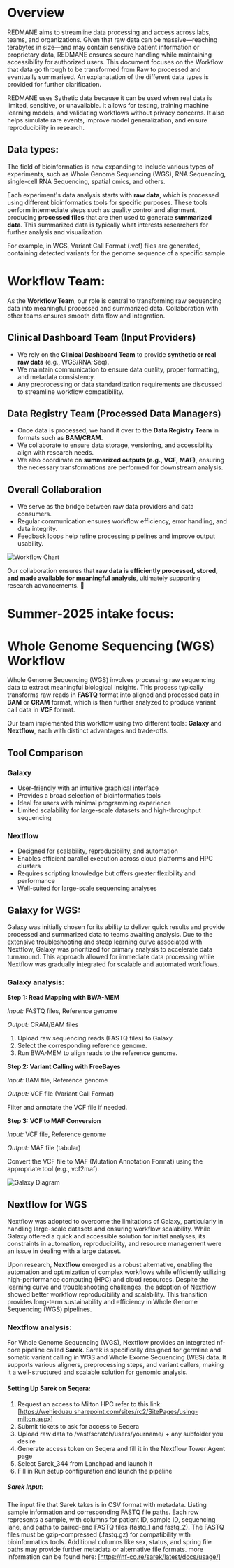 # Overview

REDMANE aims to streamline data processing and access across labs, teams, and organizations. Given that raw data can be massive—reaching terabytes in size—and may contain sensitive patient information or proprietary data, REDMANE ensures secure handling while maintaining accessibility for authorized users. 
This document focuses on the Workflow that data go through to be transformed from Raw to processed and eventually summarised.
An explanatation of the different data types is provided for further clarification.

REDMANE uses Sythetic data because it can be used when real data is limited, sensitive, or unavailable. It allows for testing, training machine learning models, and validating workflows without privacy concerns. It also helps simulate rare events, improve model generalization, and ensure reproducibility in research.

## Data types:
The field of bioinformatics is now expanding to include various types of experiments, such as Whole Genome Sequencing (WGS), RNA Sequencing, single-cell RNA Sequencing, spatial omics, and others.

Each experiment's data analysis starts with **raw data**, which is processed using different bioinformatics tools for specific purposes. These tools perform intermediate steps such as quality control and alignment, producing **processed files** that are then used to generate **summarized data**. This summarized data is typically what interests researchers for further analysis and visualization.

For example, in WGS, Variant Call Format (.vcf) files are generated, containing detected variants for the genome sequence of a specific sample.

# Workflow Team: 

As the **Workflow Team**, our role is central to transforming raw sequencing data into meaningful processed and summarized data. Collaboration with other teams ensures smooth data flow and integration.  

## Clinical Dashboard Team (Input Providers)  
- We rely on the **Clinical Dashboard Team** to provide **synthetic or real raw data** (e.g., WGS/RNA-Seq).  
- We maintain communication to ensure data quality, proper formatting, and metadata consistency.  
- Any preprocessing or data standardization requirements are discussed to streamline workflow compatibility.  

## Data Registry Team (Processed Data Managers)  
- Once data is processed, we hand it over to the **Data Registry Team** in formats such as **BAM/CRAM**.  
- We collaborate to ensure data storage, versioning, and accessibility align with research needs.  
- We also coordinate on **summarized outputs (e.g., VCF, MAF)**, ensuring the necessary transformations are performed for downstream analysis.  

## Overall Collaboration  
- We serve as the bridge between raw data providers and data consumers.  
- Regular communication ensures workflow efficiency, error handling, and data integrity.  
- Feedback loops help refine processing pipelines and improve output usability.  

![Workflow Chart](https://github.com/VitaChien/WEHI_Workflow/blob/add/screenshots/screenshots/workflow%3Ateam_based_data.jpg)

Our collaboration ensures that **raw data is efficiently processed, stored, and made available for meaningful analysis**, ultimately supporting research advancements. 🚀

# Summer-2025 intake focus:

# Whole Genome Sequencing (WGS) Workflow  

Whole Genome Sequencing (WGS) involves processing raw sequencing data to extract meaningful biological insights. This process typically transforms raw reads in **FASTQ** format into aligned and processed data in **BAM** or **CRAM** format, which is then further analyzed to produce variant call data in **VCF** format.  

Our team implemented this workflow using two different tools: **Galaxy** and **Nextflow**, each with distinct advantages and trade-offs.  

## Tool Comparison  

### Galaxy  
- User-friendly with an intuitive graphical interface  
- Provides a broad selection of bioinformatics tools  
- Ideal for users with minimal programming experience  
- Limited scalability for large-scale datasets and high-throughput sequencing  

### Nextflow  
- Designed for scalability, reproducibility, and automation  
- Enables efficient parallel execution across cloud platforms and HPC clusters  
- Requires scripting knowledge but offers greater flexibility and performance  
- Well-suited for large-scale sequencing analyses  

## Galaxy for WGS:

Galaxy was initially chosen for its ability to deliver quick results and provide processed and summarized data to teams awaiting analysis. Due to the extensive troubleshooting and steep learning curve associated with Nextflow, Galaxy was prioritized for primary analysis to accelerate data turnaround. This approach allowed for immediate data processing while Nextflow was gradually integrated for scalable and automated workflows.

### Galaxy analysis: 

  **Step 1: Read Mapping with BWA-MEM**
  
*Input:* FASTQ files, Reference genome

*Output:* CRAM/BAM files

1. Upload raw sequencing reads (FASTQ files) to Galaxy.
2. Select the corresponding reference genome.
3. Run BWA-MEM to align reads to the reference genome. 


**Step 2: Variant Calling with FreeBayes**

*Input:* BAM file, Reference genome

*Output:* VCF file (Variant Call Format)

Filter and annotate the VCF file if needed.

**Step 3: VCF to MAF Conversion**

*Input:* VCF file, Reference genome

*Output:* MAF file (tabular)

Convert the VCF file to MAF (Mutation Annotation Format) using the appropriate tool (e.g., vcf2maf).

![Galaxy Diagram](https://github.com/VitaChien/WEHI_Workflow/blob/add/screenshots/screenshots/Galaxy%20workflow%20diagram.png)


## Nextflow for WGS
Nextflow was adopted to overcome the limitations of Galaxy, particularly in handling large-scale datasets and ensuring workflow scalability. While Galaxy offered a quick and accessible solution for initial analyses, its constraints in automation, reproducibility, and resource management were an issue in dealing with a large dataset.

Upon research, **Nextflow** emerged as a robust alternative, enabling the automation and optimization of complex workflows while efficiently utilizing high-performance computing (HPC) and cloud resources. Despite the learning curve and troubleshooting challenges, the adoption of Nextflow showed better workflow reproducibility and scalability. This transition provides long-term sustainability and efficiency in Whole Genome Sequencing (WGS) pipelines.

### Nextflow analysis:

For Whole Genome Sequencing (WGS), Nextflow provides an integrated nf-core pipeline called **Sarek**. Sarek is specifically designed for germline and somatic variant calling in WGS and Whole Exome Sequencing (WES) data. It supports various aligners, preprocessing steps, and variant callers, making it a well-structured and scalable solution for genomic analysis.

#### Setting Up Sarek on Seqera:

1. Request an access to Milton HPC refer to this link: [https://wehieduau.sharepoint.com/sites/rc2/SitePages/using-milton.aspx]
2. Submit tickets to ask for access to Seqera
3. Upload raw data to /vast/scratch/users/yourname/ + any subfolder you desire
4. Generate access token on Seqera and fill it in the Nextflow Tower Agent page
5. Select Sarek_344 from Lanchpad and launch it
6. Fill in Run setup configuration and launch the pipeline

##### Sarek Input:
The input file that Sarek takes is in CSV format with metadata. Listing sample information and corresponding FASTQ file paths. Each row represents a sample, with columns for patient ID, sample ID, sequencing lane, and paths to paired-end FASTQ files (fastq_1 and fastq_2). The FASTQ files must be gzip-compressed (.fastq.gz) for compatibility with bioinformatics tools. Additional columns like sex, status, and spring file paths may provide further metadata or alternative file formats.
more information can be found here: [https://nf-co.re/sarek/latest/docs/usage/]




```sh
